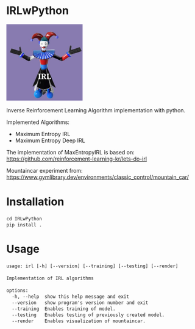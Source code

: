 # IRLwPython


<img src="logo/IRLwPython.jpg" width="200">

Inverse Reinforcement Learning Algorithm implementation with python.

Implemented Algorithms:
- Maximum Entropy IRL
- Maximum Entropy Deep IRL

The implementation of MaxEntropyIRL is based on: https://github.com/reinforcement-learning-kr/lets-do-irl

Mountaincar experiment from: https://www.gymlibrary.dev/environments/classic_control/mountain_car/

# Installation

```commandline
cd IRLwPython
pip install .
```

# Usage

```commandline
usage: irl [-h] [--version] [--training] [--testing] [--render]

Implementation of IRL algorithms

options:
  -h, --help  show this help message and exit
  --version   show program's version number and exit
  --training  Enables training of model.
  --testing   Enables testing of previously created model.
  --render    Enables visualization of mountaincar.

```
